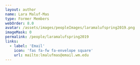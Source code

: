 ```yaml
---
layout: author
name: Lara Maluf-Mas
type: Former Members
webOrder: 8.0
avatar: /assets/images/peopleImages/laramalufspring2019.png
imageMask: 0
permalink: /people/laramalufspring2019
links:
  - label: 'Email'
    icon: 'fas fa-fw fa-envelope square'
    url: mailto:lmalufmas@email.wm.edu
---
```

